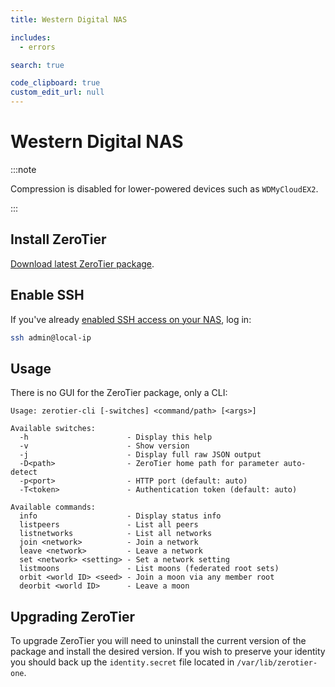 ```yaml
---
title: Western Digital NAS

includes:
  - errors

search: true

code_clipboard: true
custom_edit_url: null
---
```


Western Digital NAS
=====

:::note

Compression is disabled for lower-powered devices such as `WDMyCloudEX2`.

:::

## Install ZeroTier

[Download latest ZeroTier package](http://download.zerotier.com/dist/western-digital/). 

## Enable SSH

If you've already [enabled SSH access on your NAS](https://support-en.wd.com/app/answers/detail/a_id/14460), log in:

```sh
ssh admin@local-ip
```

## Usage

There is no GUI for the ZeroTier package, only a CLI:

```
Usage: zerotier-cli [-switches] <command/path> [<args>]

Available switches:
  -h                      - Display this help
  -v                      - Show version
  -j                      - Display full raw JSON output
  -D<path>                - ZeroTier home path for parameter auto-detect
  -p<port>                - HTTP port (default: auto)
  -T<token>               - Authentication token (default: auto)

Available commands:
  info                    - Display status info
  listpeers               - List all peers
  listnetworks            - List all networks
  join <network>          - Join a network
  leave <network>         - Leave a network
  set <network> <setting> - Set a network setting
  listmoons               - List moons (federated root sets)
  orbit <world ID> <seed> - Join a moon via any member root
  deorbit <world ID>      - Leave a moon

```

## Upgrading ZeroTier

To upgrade ZeroTier you will need to uninstall the current version of the package and install the desired version. If you wish to preserve your identity you should back up the `identity.secret` file located in `/var/lib/zerotier-one`.